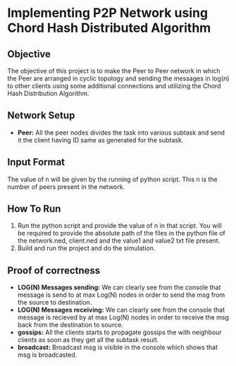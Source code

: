 # Implementing P2P Network using Chord Hash Distributed Algorithm
## Objective
The objective of this project is to make the Peer to Peer network in which the Peer are arranged in cyclic topology and sending the messages in log(n) to other clients using some additional connections and utilizing the Chord Hash Distribution Algorithm.

## Network Setup
- **Peer:** All the peer nodes divides the task into various subtask and send it the client having ID same as generated for the subtask.

## Input Format
The value of n will be given by the running of python script. This n is the number of peers present in the network.

## How To Run
1. Run the python script and provide the value of n in that script. You will be required to provide the absolute path of the files in the python file of the network.ned, client.ned and the value1 and value2 txt file present. 
2. Build and run the project and do the simulation.

## Proof of correctness
- **LOG(N) Messages sending:** We can clearly see from the console that message is send to at max Log(N) nodes in order to send the msg from the source to destination.
- **LOG(N) Messages receiving:** We can clearly see from the console that message is recieved by at max Log(N) nodes in order to receive the msg back from the destination to source.
- **gossips:** All the clients starts to propagate gossips the with neighbour clients as soon as they get all the subtask result.
- **broadcast:** Broadcast msg is visible in the console which shows that msg is broadcasted.


